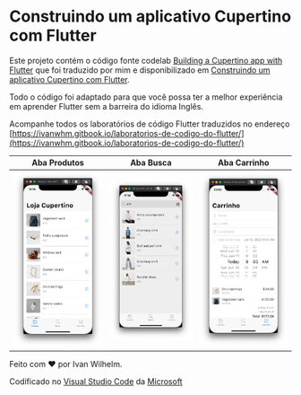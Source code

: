 # Construindo um aplicativo Cupertino com Flutter

Este projeto contém o código fonte codelab [Building a Cupertino app with Flutter](https://codelabs.developers.google.com/codelabs/flutter-cupertino) que foi traduzido por mim e disponibilizado em [Construindo um aplicativo Cupertino com Flutter](https://ivanwhm.gitbook.io/laboratorios-de-codigo-do-flutter/construindo-um-aplicativo-cupertino-com-flutter/introducao).

Todo o código foi adaptado para que você possa ter a melhor experiência em aprender Flutter sem a barreira do idioma Inglês.

Acompanhe todos os laboratórios de código Flutter traduzidos no endereço [https://ivanwhm.gitbook.io/laboratorios-de-codigo-do-flutter/](https://ivanwhm.gitbook.io/laboratorios-de-codigo-do-flutter/)

Aba Produtos | Aba Busca | Aba Carrinho
---|---|---
<img src="./assets/produtos.png" alt="iOS" width="400"/> | <img src="./assets/busca.png" alt="iOS" width="400"/> | <img src="./assets/carrinho.png" alt="iOS" width="400"/>

Feito com &hearts; por Ivan Wilhelm.

Codificado no [Visual Studio Code](https://code.visualstudio.com) da [Microsoft](https://www.microsoft.com.br)